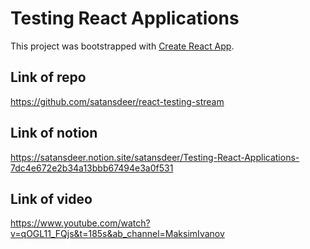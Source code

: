 # Testing React Applications

This project was bootstrapped with [Create React App](https://github.com/facebook/create-react-app).

## Link of repo

https://github.com/satansdeer/react-testing-stream

## Link of notion

https://satansdeer.notion.site/satansdeer/Testing-React-Applications-7dc4e672e2b34a13bbb67494e3a0f531

## Link of video

https://www.youtube.com/watch?v=qOGL11_FQjs&t=185s&ab_channel=MaksimIvanov
